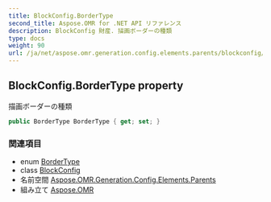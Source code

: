 ```yaml
---
title: BlockConfig.BorderType
second_title: Aspose.OMR for .NET API リファレンス
description: BlockConfig 財産. 描画ボーダーの種類
type: docs
weight: 90
url: /ja/net/aspose.omr.generation.config.elements.parents/blockconfig/bordertype/
---
```

## BlockConfig.BorderType property

描画ボーダーの種類

```csharp
public BorderType BorderType { get; set; }
```

### 関連項目

* enum [BorderType](../../../aspose.omr.generation.config.enums/bordertype/)
* class [BlockConfig](../)
* 名前空間 [Aspose.OMR.Generation.Config.Elements.Parents](../../blockconfig/)
* 組み立て [Aspose.OMR](../../../)


